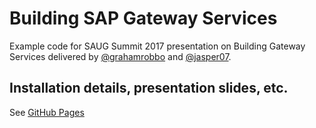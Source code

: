 # Building SAP Gateway Services

Example code for SAUG Summit 2017 presentation on Building Gateway Services delivered by [@grahamrobbo](https://github.com/grahamrobbo) and [@jasper07](https://github.com/jasper07).

## Installation details, presentation slides, etc. ##
See [GitHub Pages](https://grahamrobbo.github.io/building_gateway_services/)

